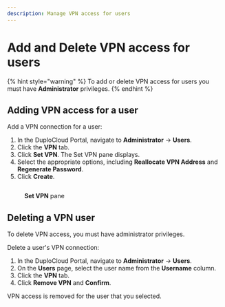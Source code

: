 ```yaml
---
description: Manage VPN access for users
---
```


# Add and Delete VPN access for users

{% hint style="warning" %}
To add or delete VPN access for users you must have **Administrator** privileges.&#x20;
{% endhint %}

## Adding VPN access for a user

Add a VPN connection for a user:

1. In the DuploCloud Portal, navigate to **Administrator** -> **Users**.
2. Click the **VPN** tab.&#x20;
3. Click **Set VPN**. The Set VPN pane displays.
4. Select the appropriate options, including **Reallocate VPN Address** and **Regenerate Password**.
5. Click **Create**.

<figure><img src="../../.gitbook/assets/Set_VPN.png" alt=""><figcaption><p><strong>Set VPN</strong> pane</p></figcaption></figure>

## Deleting a VPN user

To delete VPN access, you must have administrator privileges.&#x20;

Delete a user's VPN connection:

1. In the DuploCloud Portal, navigate to **Administrator** -> **Users**.
2. On the **Users** page, select the user name from the **Username** column.
3. Click the **VPN** tab.&#x20;
4. Click **Remove VPN** and **Confirm**.&#x20;

VPN access is removed for the user that you selected.



